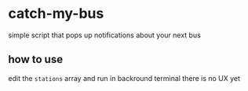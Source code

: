 catch-my-bus
============

simple script that pops up notifications about your next bus

## how to use

edit the `stations` array and run in backround terminal
there is no UX yet
